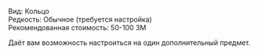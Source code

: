 Вид: Кольцо<br>
Редкость: Обычное (требуется настройка)<br>
Рекомендованная стоимость: 50-100 ЗМ<br>

Даёт вам возможность настроиться на один дополнительный предмет.